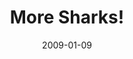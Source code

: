 ---
layout: base.njk
title : 'More Sharks!' 
view_title : 'More Sharks!' 
year : '2009' 
date : '2009-01-09' 
img_file : '/drawing/moresharks.png' 
html_file : 'moresharks' 
next_html : 'iamstillwaitingforyou.html' 
year_order : '9' 
permalink : "title/{{html_file}}.html"
---